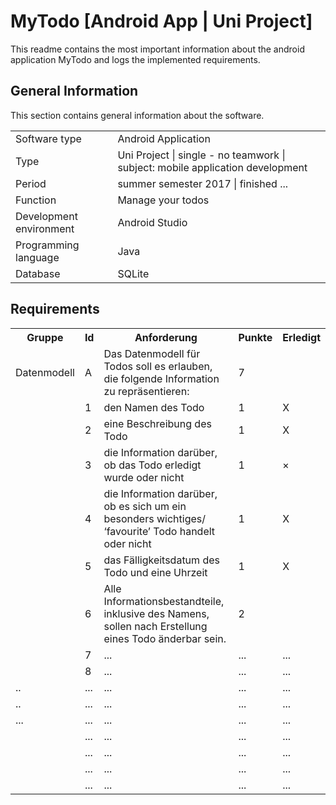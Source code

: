 # MyTodo [Android App | Uni Project]

<p>
This readme contains the most important information about the android application MyTodo and logs the implemented requirements.
</p>

<h2><b>General Information</b></h2>

<p>
This section contains general information about the software.
</p>
<table>
  <tr>
    <td>Software type</td>
    <td>Android Application</td>
  </tr>
  <tr>
    <td>Type</td>
    <td>Uni Project | single - no teamwork | subject: mobile application development</td>
   <tr>
    <td>Period</td>
    <td>summer semester 2017 | finished ...</td>
   <tr>
    <td>Function</td>
    <td>Manage your todos</td>
  </tr>
  <tr>
    <td>Development environment</td>
    <td>Android Studio</td>
  </tr>
   <tr>
    <td>Programming language</td>
    <td>Java</td>
  </tr>
  <tr>
    <td>Database</td>
    <td>SQLite</td>
  </tr>
</table>


<h2><b>Requirements</b></h2></ul>
<table>
  <tr>
    <th>Gruppe</th>
    <th>Id</th>
    <th>Anforderung</th>
    <th>Punkte</th>
    <th>Erledigt</th>
  </tr>
  <tr>
    <td>Datenmodell</td>
    <td>A</td>
    <td>Das Datenmodell für Todos soll es erlauben, die folgende Information zu repräsentieren:</td>
    <td>7</td>
    <td></td>
  </tr>
  <tr>
    <td></td>
    <td>1</td>
    <td>den Namen des Todo</td>
    <td>1</td>
     <td>X</td>
  </tr>
   <tr>
    <td></td>
    <td>2</td>
    <td>eine Beschreibung des Todo</td>
    <td>1</td>
     <td>X</td>
  </tr>
   <tr>
    <td></td>
    <td>3</td>
    <td>die Information darüber, ob das Todo erledigt wurde oder nicht</td>
    <td>1</td>
     <td>&times;</td>
  </tr>
    <tr>
    <td></td>
    <td>4</td>
    <td>die Information darüber, ob es sich um ein besonders wichtiges/ ‘favourite’ Todo handelt oder nicht</td>
    <td>1</td>
     <td>X</td>
  </tr>
    <tr>
    <td></td>
    <td>5</td>
    <td>das Fälligkeitsdatum des Todo und eine Uhrzeit</td>
    <td>1</td>
     <td>X</td>
  </tr>
    <tr>
    <td></td>
    <td>6</td>
    <td>Alle Informationsbestandteile, inklusive des Namens, sollen nach Erstellung eines Todo änderbar sein.</td>
    <td>2</td>
     <td></td>
  </tr>
    <tr>
    <td></td>
    <td>7</td>
    <td>...</td>
    <td>...</td>
     <td>...</td>
  </tr>
    <tr>
    <td></td>
    <td>8</td>
    <td>...</td>
    <td>...</td>
     <td>...</td>
  </tr>
    <tr>
    <td>..</td>
    <td>...</td>
    <td>...</td>
    <td>...</td>
     <td>...</td>
  </tr>
    <tr>
    <td>..</td>
    <td>...</td>
    <td>...</td>
    <td>...</td>
     <td>...</td>
  </tr>
    <tr>
    <td>...</td>
    <td>...</td>
    <td>...</td>
    <td>...</td>
     <td>...</td>
  </tr>
    <tr>
    <td></td>
    <td>...</td>
    <td>...</td>
    <td>...</td>
     <td>...</td>
  </tr>
    <tr>
    <td></td>
    <td>...</td>
    <td>...</td>
    <td>...</td>
     <td>...</td>
  </tr>
    <tr>
    <td></td>
    <td>...</td>
    <td>...</td>
    <td>...</td>
     <td>...</td>
  </tr>
    <tr>
    <td></td>
    <td>...</td>
    <td>...</td>
    <td>...</td>
     <td>...</td>
  </tr>
</table>

